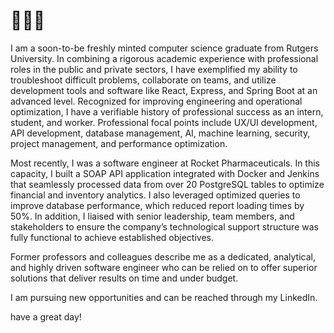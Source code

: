# 🦭🦭🦭
I am a soon-to-be freshly minted computer science graduate from Rutgers University. In combining a rigorous academic experience with professional roles in the public and private sectors, I have exemplified my ability to troubleshoot difficult problems, collaborate on teams, and utilize development tools and software like React, Express, and Spring Boot at an advanced level. Recognized for improving engineering and operational optimization, I have a verifiable history of professional success as an intern, student, and worker. Professional focal points include UX/UI development, API development, database management, AI, machine learning, security, project management, and performance optimization. 

Most recently, I was a software engineer at Rocket Pharmaceuticals. In this capacity, I built a SOAP API application integrated with Docker and Jenkins that seamlessly processed data from over 20 PostgreSQL tables to optimize financial and inventory analytics. I also leveraged optimized queries to improve database performance, which reduced report loading times by 50%. In addition, I liaised with senior leadership, team members, and stakeholders to ensure the company’s technological support structure was fully functional to achieve established objectives.

Former professors and colleagues describe me as a dedicated, analytical, and highly driven software engineer who can be relied on to offer superior solutions that deliver results on time and under budget. 

I am pursuing new opportunities and can be reached through my LinkedIn.

have a great day!

